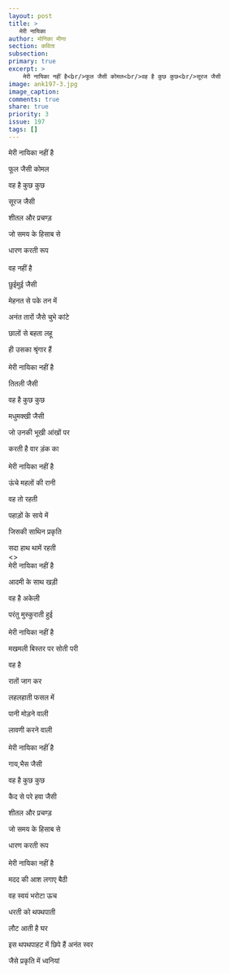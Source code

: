 ```yaml
---
layout: post
title: >
   मेरी नायिका
author: मोनिका मीणा
section: कविता
subsection:
primary: true
excerpt: >
    मेरी नायिका नहीं है<br/>फूल जैसी कोमल<br/>वह है कुछ कुछ<br/>सूरज जैसी
image: ank197-3.jpg
image_caption: 
comments: true
share: true
priority: 3
issue: 197
tags: []
---
```


मेरी नायिका नहीं है

फूल जैसी कोमल

वह है कुछ कुछ

सूरज जैसी

शीतल और प्रचण्ड़

जो समय के हिसाब से

धारण करती रूप
<br/>
<br/>
वह नहीं है

छुईमुई जैसी

मेहनत से पके तन में

अनंत तारों जैसे चुभे कांटे

छालों से बहता लहू

ही उसका श्रृंगार हैं
<br/>
<br/>
मेरी नायिका नहीं है

तितली जैसी

वह है कुछ कुछ

मधुमक्खी जैसी

जो उनकी भूखी आंखों पर

करती है वार ड़ंक का
<br/>
<br/>
मेरी नायिका नहीं है

ऊंचे महलों की रानी

वह तो रहती

पहाड़ों के साये में

जिसकी साथिन प्रकृति

सदा हाथ थामें रहती
<br/>
<>
<br/>
मेरी नायिका नहीं है

आदमी के साथ खड़ी

वह है अकेली

परंतु मुस्कुराती हुई
<br/>
<br/>
मेरी नायिका नहीं है

मखमली बिस्तर पर सोती परी

वह है

रातों जाग कर

लहलहाती फसल में

पानी मोड़ने वाली

लावणी करने वाली
<br/>
<br/>
मेरी नायिका नहींं है

गाय,भैस जैसी

वह है कुछ कुछ

कैद से परे हवा जैसी

शीतल और प्रचण्ड़

जो समय के हिसाब से

धारण करती रूप
<br/>
<br/>
मेरी नायिका नहीं है

मदद की आश लगाए बैठी

वह स्वयं भरोटा ऊच

धरती को थपथपाती

लौट आती है घर

इस थपथपाहट में छिपे हैं अनंत स्वर

जैसे प्रकृति में ध्वनियां